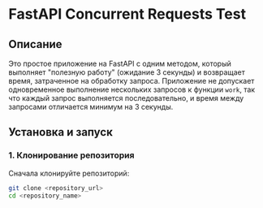 # FastAPI Concurrent Requests Test

## Описание

Это простое приложение на FastAPI с одним методом, который выполняет "полезную работу" (ожидание 3 секунды) 
и возвращает время, затраченное на обработку запроса. 
Приложение не допускает одновременное выполнение нескольких запросов к функции `work`, 
так что каждый запрос выполняется последовательно, и время между запросами отличается минимум на 3 секунды.

## Установка и запуск

### 1. Клонирование репозитория

Сначала клонируйте репозиторий:
```bash
git clone <repository_url>
cd <repository_name>
